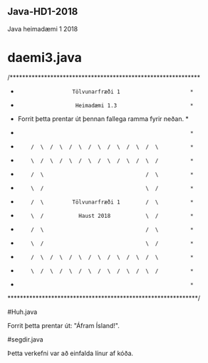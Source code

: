 ## Java-HD1-2018
Java heimadæmi 1 2018

# daemi3.java

/*************************************************************
 *                      Tölvunarfræði 1                      *
 *                       Heimadæmi 1.3                       *
 * Forrit þetta prentar út þennan fallega ramma fyrir neðan. *
 *                                                           *
 *         /  \  /  \  /  \  /  \  /  \  /  \  /  \          *
 *         \  /  \  /  \  /  \  /  \  /  \  /  \  /          *
 *         /  \                                /  \          *
 *         \  /                                \  /          *
 *         /  \         Tölvunarfræði 1        /  \          *
 *         \  /           Haust 2018           \  /          *
 *         /  \                                /  \          *
 *         \  /                                \  /          *
 *         /  \  /  \  /  \  /  \  /  \  /  \  /  \          *
 *         \  /  \  /  \  /  \  /  \  /  \  /  \  /          *
 *                                                           *
 *************************************************************/
 
 #Huh.java
 
 Forrit þetta prentar út: "Áfram Ísland!".
 
 #segdir.java
 
 Þetta verkefni var að einfalda línur af kóða.
